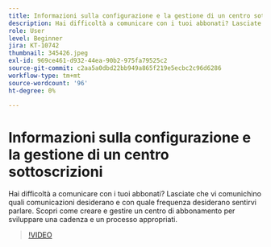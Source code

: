 ```yaml
---
title: Informazioni sulla configurazione e la gestione di un centro sottoscrizioni
description: Hai difficoltà a comunicare con i tuoi abbonati? Lasciate che vi comunichino quali comunicazioni desiderano e con quale frequenza desiderano sentirvi parlare. Scopri come creare e gestire un centro di abbonamento per sviluppare una cadenza e un processo appropriati.
role: User
level: Beginner
jira: KT-10742
thumbnail: 345426.jpeg
exl-id: 969ce461-d932-44ea-90b2-975fa79525c2
source-git-commit: c2aa5a0dbd22bb949a865f219e5ecbc2c96d6286
workflow-type: tm+mt
source-wordcount: '96'
ht-degree: 0%

---
```


# Informazioni sulla configurazione e la gestione di un centro sottoscrizioni

Hai difficoltà a comunicare con i tuoi abbonati? Lasciate che vi comunichino quali comunicazioni desiderano e con quale frequenza desiderano sentirvi parlare. Scopri come creare e gestire un centro di abbonamento per sviluppare una cadenza e un processo appropriati.

>[!VIDEO](https://video.tv.adobe.com/v/345426/?quality=12&learn=on)

